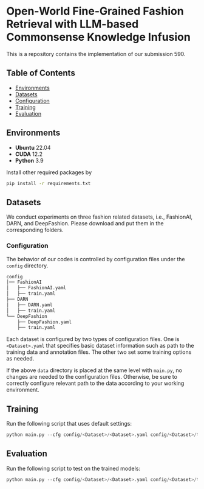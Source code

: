 # Open-World Fine-Grained Fashion Retrieval with LLM-based Commonsense Knowledge Infusion
This is a repository contains the implementation of our submission 590.

## Table of Contents

* [Environments](#environments)
* [Datasets](#datasets)
* [Configuration](#configuration)
* [Training](#training)
* [Evaluation](#evaluation)

## Environments
- **Ubuntu** 22.04
- **CUDA** 12.2
- **Python** 3.9

Install other required packages by
```sh
pip install -r requirements.txt
```

## Datasets
We conduct experiments on three fashion related datasets, i.e., FashionAI, DARN, and DeepFashion. Please download and put them in the corresponding folders.

### Configuration

The behavior of our codes is controlled by configuration files under the `config` directory. 

```sh
config
│── FashionAI
│   ├── FashionAI.yaml
│   ├── train.yaml
├── DARN
│   ├── DARN.yaml
│   ├── train.yaml
└── DeepFashion
    ├── DeepFashion.yaml
    ├── train.yaml
```

Each dataset is configured by two types of configuration files. One is `<Dataset>.yaml` that specifies basic dataset information such as path to the training data and annotation files. The other two set some training options as needed.

If the above `data` directory is placed at the same level with `main.py`, no changes are needed to the configuration files. Otherwise, be sure to correctly configure relevant path to the data according to your working environment.

## Training

Run the following script that uses default settings:

```python
python main.py --cfg config/<Dataset>/<Dataset>.yaml config/<Dataset>/train.yaml
```

## Evaluation

Run the following script to test on the trained models:

```python
python main.py --cfg config/<Dataset>/<Dataset>.yaml config/<Dataset>/train.yaml --resume runs/<Dataset>_s2/model_best.pth.tar --test TEST
```
